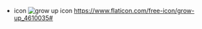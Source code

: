 - icon
  ![grow up icon](https://cdn-icons-png.flaticon.com/512/4610/4610035.png)
  https://www.flaticon.com/free-icon/grow-up_4610035#